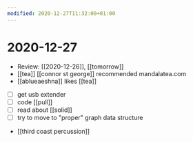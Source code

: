 ```yaml
---
modified: 2020-12-27T11:32:00+01:00
---
```


# 2020-12-27

- Review: [[2020-12-26]], [[tomorrow]]
- [[tea]] [[connor st george]] recommended mandalatea.com
- [[ablueaeshna]] likes [[tea]]
- [ ] get usb extender
- [ ] code [[pull]]
- [ ] read about [[solid]]
- [ ] try to move to "proper" graph data structure
- [[third coast percussion]]